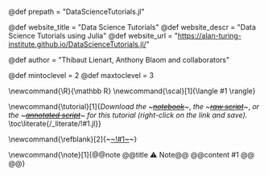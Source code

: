 <!--
Add here global page variables to use throughout your
website.
The website_* must be defined for the RSS to work
-->
@def prepath = "DataScienceTutorials.jl"

@def website_title = "Data Science Tutorials"
@def website_descr = "Data Science Tutorials using Julia"
@def website_url   = "https://alan-turing-institute.github.io/DataScienceTutorials.jl/"

@def author = "Thibaut Lienart, Anthony Blaom and collaborators"

@def mintoclevel = 2 <!-- toc starts at h2 onwards -->
@def maxtoclevel = 3 <!-- toc stops at h3 included -->

<!--
Add here global latex commands to use throughout your
pages. It can be math commands but does not need to be.
For instance:
* \newcommand{\phrase}{This is a long phrase to copy.}
-->
\newcommand{\R}{\mathbb R}
\newcommand{\scal}[1]{\langle #1 \rangle}

\newcommand{\tutorial}[1]{*Download the* ~~~<a href="https://raw.githubusercontent.com/alan-turing-institute/DataScienceTutorials.jl/gh-pages/generated/notebooks/!#1.ipynb" target="_blank"><em>notebook</em></a>~~~, *the* ~~~<a href="https://raw.githubusercontent.com/alan-turing-institute/DataScienceTutorials.jl/gh-pages/generated/scripts/!#1-raw.jl" target="_blank"><em>raw script</em></a>~~~, *or the* ~~~<a href="https://raw.githubusercontent.com/alan-turing-institute/DataScienceTutorials.jl/gh-pages/generated/scripts/!#1.jl" target="_blank"><em>annotated script</em></a>~~~ *for this tutorial (right-click on the link and save).* <!--_-->\toc\literate{/_literate/!#1.jl}} <!--_-->

\newcommand{\refblank}[2]{~~~<a href="!#2" target="_blank">~~~!#1~~~</a>~~~}

\newcommand{\note}[1]{@@note @@title ⚠ Note@@ @@content #1 @@ @@}
